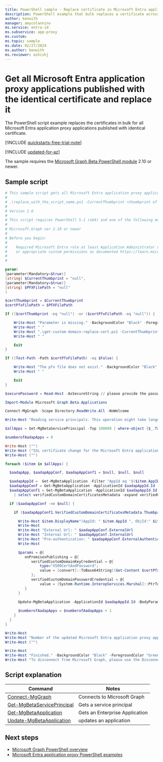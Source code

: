```yaml
---
title: PowerShell sample - Replace certificate in Microsoft Entra application proxy apps
description: PowerShell example that bulk replaces a certificate across Microsoft Entra application proxy applications.
author: kenwith
manager: amycolannino
ms.service: entra-id
ms.subservice: app-proxy
ms.custom: 
ms.topic: sample
ms.date: 02/27/2024
ms.author: kenwith
ms.reviewer: ashishj
---
```


# Get all Microsoft Entra application proxy applications published with the identical certificate and replace it

The PowerShell script example replaces the certificates in bulk for all Microsoft Entra application proxy applications published with identical certificate.

[!INCLUDE [quickstarts-free-trial-note](~/includes/azure-docs-pr/quickstarts-free-trial-note.md)]

[!INCLUDE [updated-for-az](~/includes/azure-docs-pr/updated-for-az.md)]

The sample requires the [Microsoft Graph Beta PowerShell module](/powershell/microsoftgraph/installation) 2.10 or newer.

## Sample script

```powershell
# This sample script gets all Microsoft Entra application proxy applications published with the identical certificate.
#
# .\replace_with_the_script_name.ps1 -CurrentThumbprint <thumbprint of the current certificate> -PFXFilePath <full path with PFX filename>
#
# Version 1.0
#
# This script requires PowerShell 5.1 (x64) and one of the following modules:
#
# Microsoft.Graph ver 2.10 or newer
#
# Before you begin:
#    
#    Required Microsoft Entra role at least Application Administrator or Application Developer 
#    or appropriate custom permissions as documented https://learn.microsoft.com/azure/active-directory/roles/custom-enterprise-app-permissions
#
# 

param(
[parameter(Mandatory=$true)]
[string] $CurrentThumbprint = "null",
[parameter(Mandatory=$true)]
[string] $PFXFilePath = "null"
)

$certThumbprint = $CurrentThumbprint
$certPfxFilePath = $PFXFilePath

If (($certThumbprint -eq "null") -or ($certPfxFilePath -eq "null")) {

    Write-Host "Parameter is missing." -BackgroundColor "Black" -ForegroundColor "Green"
    Write-Host " "
    Write-Host ".\get-custom-domain-replace-cert.ps1 -CurrentThumbprint <thumbprint of the current certificate> -PFXFilePath <full path with PFX filename>" -BackgroundColor "Black" -ForegroundColor "Green"
    Write-Host " "

    Exit
}

If ((Test-Path -Path $certPfxFilePath) -eq $False) {

    Write-Host "The pfx file does not exist." -BackgroundColor "Black" -ForegroundColor "Red"
    Write-Host " "

    Exit
}

$securePassword = Read-Host -AsSecureString // please provide the password of the pfx file

Import-Module Microsoft.Graph.Beta.Applications

Connect-MgGraph -Scope Directory.ReadWrite.All -NoWelcome

Write-Host "Reading service principals. This operation might take longer..." -BackgroundColor "Black" -ForegroundColor "Green"

$allApps = Get-MgBetaServicePrincipal -Top 100000 | where-object {$_.Tags -Contains "WindowsAzureActiveDirectoryOnPremApp"}

$numberofAadapApps = 0

Write-Host ("")
Write-Host ("SSL certificate change for the Microsoft Entra application proxy apps below:")
Write-Host ("")

foreach ($item in $allApps) {

  $aadapApp, $aadapAppConf, $aadapAppConf1 = $null, $null, $null

  $aadapAppId =  Get-MgBetaApplication -Filter "AppId eq '$($item.AppID)'"
  $aadapAppConf = Get-MgBetaApplication -ApplicationId $aadapAppId.Id -ErrorAction SilentlyContinue -select OnPremisesPublishing | select OnPremisesPublishing -expand OnPremisesPublishing 
  $aadapAppConf1 = Get-MgBetaApplication -ApplicationId $aadapAppId.Id -ErrorAction SilentlyContinue -select OnPremisesPublishing | select OnPremisesPublishing -expand OnPremisesPublishing `
    | select verifiedCustomDomainCertificatesMetadata -expand verifiedCustomDomainCertificatesMetadata 

  if ($aadapAppConf -ne $null) {

    if ($aadapAppConf1.VerifiedCustomDomainCertificatesMetadata.Thumbprint -match $certThumbprint) {

      Write-Host $item.DisplayName"(AppId: " $item.AppId ", ObjId:" $item.Id")" -BackgroundColor "Black" -ForegroundColor "White"
      Write-Host
      Write-Host "External Url: " $aadapAppConf.ExternalUrl
      Write-Host "Internal Url: " $aadapAppConf.InternalUrl
      Write-Host "Pre-authentication: " $aadapAppConf.ExternalAuthenticationType
      Write-Host

      $params = @{
         onPremisesPublishing = @{
            verifiedCustomDomainKeyCredential = @{
                type="X509CertAndPassword";
                value = [convert]::ToBase64String((Get-Content $certPfxFilePath -Encoding byte));
            };
            verifiedCustomDomainPasswordCredential = @{
                value = [System.Runtime.InteropServices.Marshal]::PtrToStringAuto([System.Runtime.InteropServices.Marshal]::SecureStringToBSTR($securePassword)) };
         }
      }

      Update-MgBetaApplication -ApplicationId $aadapAppId.Id -BodyParameter $params
  
      $numberofAadapApps = $numberofAadapApps + 1
    }
  }
}

Write-Host
Write-Host "Number of the updated Microsoft Entra application proxy applications: " $numberofAadapApps -BackgroundColor "Black" -ForegroundColor "White"
Write-Host ("")

Write-Host
Write-Host "Finished." -BackgroundColor "Black" -ForegroundColor "Green"
Write-Host "To disconnect from Microsoft Graph, please use the Disconnect-MgGraph cmdlet."
```

## Script explanation

| Command | Notes |
|---|---|
|[Connect-MgGraph](/powershell/module/microsoft.graph.authentication/connect-mggraph)| Connects to Microsoft Graph|
|[Get-MgBetaServicePrincipal](/powershell/module/microsoft.graph.applications/get-mgserviceprincipal)| Gets a service principal|
|[Get-MgBetaApplication](/powershell/module/microsoft.graph.beta.applications/get-mgbetaapplication)| Gets an Enterprise Application|
|[Update-MgBetaApplication](/powershell/module/microsoft.graph.beta.applications/update-mgbetaapplication)| updates an application|

## Next steps

- [Microsoft Graph PowerShell overview](/powershell/microsoftgraph/overview)
- [Microsoft Entra application proxy PowerShell examples](../application-proxy-powershell-samples.md)
